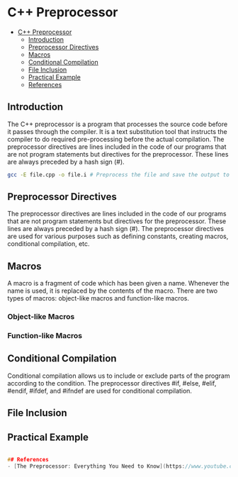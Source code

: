 # C++ Preprocessor

- [C++ Preprocessor](#c-preprocessor)
  - [Introduction](#introduction)
  - [Preprocessor Directives](#preprocessor-directives)
  - [Macros](#macros)
  - [Conditional Compilation](#conditional-compilation)
  - [File Inclusion](#file-inclusion)
  - [Practical Example](#practical-example)
  - [References](#references)

## Introduction

The C++ preprocessor is a program that processes the source code before it passes through the compiler. It is a text substitution tool that instructs the compiler to do required pre-processing before the actual compilation. The preprocessor directives are lines included in the code of our programs that are not program statements but directives for the preprocessor. These lines are always preceded by a hash sign (#).

```BASH
gcc -E file.cpp -o file.i # Preprocess the file and save the output to file.i
```

## Preprocessor Directives

The preprocessor directives are lines included in the code of our programs that are not program statements but directives for the preprocessor. These lines are always preceded by a hash sign (#). The preprocessor directives are used for various purposes such as defining constants, creating macros, conditional compilation, etc.

## Macros

A macro is a fragment of code which has been given a name. Whenever the name is used, it is replaced by the contents of the macro. There are two types of macros: object-like macros and function-like macros.

### Object-like Macros

### Function-like Macros

## Conditional Compilation

Conditional compilation allows us to include or exclude parts of the program according to the condition. The preprocessor directives #if, #else, #elif, #endif, #ifdef, and #ifndef are used for conditional compilation.

## File Inclusion

## Practical Example

```C++

## References
- [The Preprocessor: Everything You Need to Know](https://www.youtube.com/watch?v=6KNdGnUiRBM)
```
